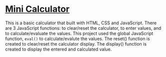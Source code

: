# [Mini Calculator](https://curious-yu.github.io/Mini_Calculator/)

This is a basic calculator that built with HTML, CSS and JavaScript. There are 3 JavaScript functions: to clear/reset the calculator, to enter values, and to calculate/evaluate the values. This project used the global JavaScript function, ```eval()``` to calculate/evalute the values. The reset() function is created to clear/reset the calculator display. The display() function is created to display the entered and calculated value. 

